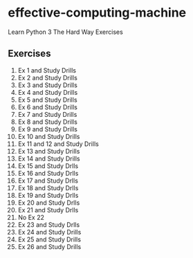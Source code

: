 # effective-computing-machine

Learn Python 3 The Hard Way Exercises

## Exercises

1. Ex 1 and Study Drills
1. Ex 2 and Study Drills
1. Ex 3 and Study Drills
1. Ex 4 and Study Drills
1. Ex 5 and Study Drills
1. Ex 6 and Study Drills
1. Ex 7 and Study Drills
1. Ex 8 and Study Drills
1. Ex 9 and Study Drills
1. Ex 10 and Study Drills
1. Ex 11 and 12 and Study Drills
1. Ex 13 and Study Drills
1. Ex 14 and Study Drills
1. Ex 15 and Study Drlls
1. Ex 16 and Study Drlls
1. Ex 17 and Study Drlls
1. Ex 18 and Study Drlls
1. Ex 19 and Study Drlls
1. Ex 20 and Study Drlls
1. Ex 21 and Study Drlls
1. No Ex 22
1. Ex 23 and Study Drlls
1. Ex 24 and Study Drills
1. Ex 25 and Study Drills
1. Ex 26 and Study Drills

